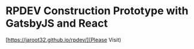 # RPDEV Construction Prototype with GatsbyJS and React

[https://jaroot32.github.io/rpdev/](Please Visit)
